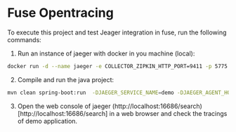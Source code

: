 # Fuse Opentracing

To execute this project and test Jeager integration in fuse, run the following commands:

1. Run an instance of jaeger with docker in you machine (local):
```bash
docker run -d --name jaeger -e COLLECTOR_ZIPKIN_HTTP_PORT=9411 -p 5775:5775/udp -p 6831:6831/udp -p 6832:6832/udp -p 5778:5778 -p 16686:16686 -p 14268:14268 -p 14250:14250 -p 9411:9411 jaegertracing/all-in-one:latest
```

2. Compile and run the java project:
```bash
mvn clean spring-boot:run  -DJAEGER_SERVICE_NAME=demo -DJAEGER_AGENT_HOST=localhost -DJAEGER_SAMPLER_PARAM=1
```

3. Open the web console of jaeger (http://localhost:16686/search)[http://localhost:16686/search] in a web browser and check the tracings of demo application.
